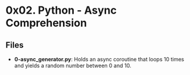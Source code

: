 # 0x02. Python - Async Comprehension
## Files
- **0-async_generator.py**: Holds an async coroutine that loops 10 times and yields a random number between 0 and 10.
